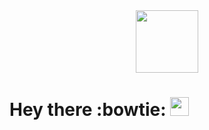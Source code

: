 <div id="header" align="center">
  <img src="https://user-images.githubusercontent.com/74038190/212748830-4c709398-a386-4761-84d7-9e10b98fbe6e.gif" width="100"/>
</div>

<img src="https://komarev.com/ghpvc/?username=yaroslav-belov101&style=flat-square&color=blue" alt=""/>

<h1>
  Hey there :bowtie:
  <img src="https://media.giphy.com/media/hvRJCLFzcasrR4ia7z/giphy.gif" width="30px"/>
</h1>

    


